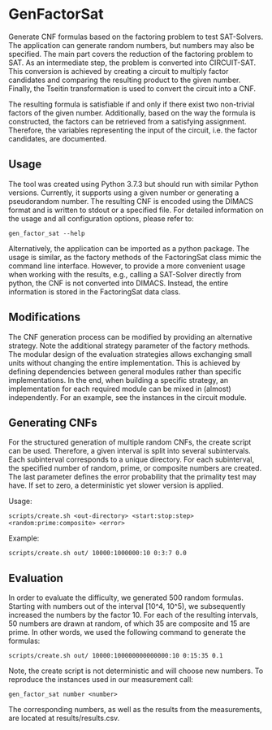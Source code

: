 # GenFactorSat
Generate CNF formulas based on the factoring problem to test SAT-Solvers. The application can generate random numbers, but numbers may also be specified. The main part covers the reduction of the factoring problem to SAT. As an intermediate step, the problem is converted into CIRCUIT-SAT. This conversion is achieved by creating a circuit to multiply factor candidates and comparing the resulting product to the given number. Finally, the Tseitin transformation is used to convert the circuit into a CNF.

The resulting formula is satisfiable if and only if there exist two non-trivial factors of the given number. Additionally, based on the way the formula is constructed, the factors can be retrieved from a satisfying assignment. Therefore, the variables representing the input of the circuit, i.e. the factor candidates, are documented.

## Usage
The tool was created using Python 3.7.3 but should run with similar Python versions. Currently, it supports using a given number or generating a pseudorandom number. The resulting CNF is encoded using the DIMACS format and is written to stdout or a specified file. For detailed information on the usage and all configuration options, please refer to:
```
gen_factor_sat --help
```

Alternatively, the application can be imported as a python package. The usage is similar, as the factory methods of the FactoringSat class mimic the command line interface. However, to provide a more convenient usage when working with the results, e.g., calling a SAT-Solver directly from python, the CNF is not converted into DIMACS. Instead, the entire information is stored in the FactoringSat data class.

## Modifications
The CNF generation process can be modified by providing an alternative strategy. Note the additional strategy parameter of the factory methods. The modular design of the evaluation strategies allows exchanging small units without changing the entire implementation. This is achieved by defining dependencies between general modules rather than specific implementations. In the end, when building a specific strategy, an implementation for each required module can be mixed in (almost) independently. For an example, see the instances in the circuit module.

## Generating CNFs
For the structured generation of multiple random CNFs, the create script can be used. Therefore, a given interval is split into several subintervals. Each subinterval corresponds to a unique directory. For each subinterval, the specified number of random, prime, or composite numbers are created. The last parameter defines the error probability that the primality test may have. If set to zero, a deterministic yet slower version is applied.

Usage:
```
scripts/create.sh <out-directory> <start:stop:step> <random:prime:composite> <error>
```

Example:
```
scripts/create.sh out/ 10000:1000000:10 0:3:7 0.0
```

## Evaluation
In order to evaluate the difficulty, we generated 500 random formulas. Starting with numbers out of the interval [10^4, 10^5), we subsequently increased the numbers by the factor 10. For each of the resulting intervals, 50 numbers are drawn at random, of which 35 are composite and 15 are prime. In other words, we used the following command to generate the formulas:
```
scripts/create.sh out/ 10000:100000000000000:10 0:15:35 0.1
```
Note, the create script is not deterministic and will choose new numbers. To reproduce the instances used in our measurement call:
```
gen_factor_sat number <number>
```
The corresponding numbers, as well as the results from the measurements, are located at results/results.csv.